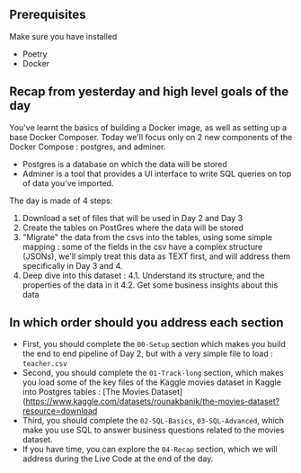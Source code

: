 ## Prerequisites

Make sure you have installed

- Poetry
- Docker

## Recap from yesterday and high level goals of the day

You've learnt the basics of building a Docker image, as well as setting up a base Docker Composer. Today we'll focus only on 2 new components of the Docker Compose : postgres, and adminer.
- Postgres is a database on which the data will be stored
- Adminer is a tool that provides a UI interface to write SQL queries on top of data you've imported.

The day is made of 4 steps:

1. Download a set of files that will be used in Day 2 and Day 3
2. Create the tables on PostGres where the data will be stored
3. "Migrate" the data from the csvs into the tables, using some simple mapping : some of the fields in the csv have a complex structure (JSONs), we'll simply treat this data as TEXT first, and will address them specifically in Day 3 and 4.
4. Deep dive into this dataset :
  4.1. Understand its structure, and the properties of the data in it
  4.2. Get some business insights about this data

## In which order should you address each section

- First, you should complete the `00-Setup` section which makes you build the end to end pipeline of Day 2, but with a very simple file to load : `teacher.csv`
- Second, you should complete the `01-Track-long` section, which makes you load some of the key files of the Kaggle movies dataset in Kaggle into Postgres tables : [The Movies Dataset](https://www.kaggle.com/datasets/rounakbanik/the-movies-dataset?resource=download
- Third, you should complete the `02-SQL-Basics`, `03-SQL-Advanced`, which make you use SQL to answer business questions related to the movies dataset.
- If you have time, you can explore the `04-Recap` section, which we will address during the Live Code at the end of the day.
